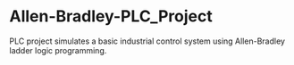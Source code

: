 # Allen-Bradley-PLC_Project
PLC project simulates a basic industrial control system using Allen-Bradley ladder logic programming.
